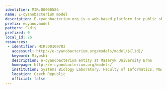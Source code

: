 ```yaml
---
identifier: MIR:00000586
name: E-cyanobacterium model
description: E-cyanobacterium.org is a web-based platform for public sharing, annotation, analysis, and visualisation of dynamical models and wet-lab experiments related to cyanobacteria. It allows models to be represented at different levels of abstraction — as biochemical reaction networks or ordinary differential equations.It provides concise mappings of mathematical models to a formalised consortium-agreed biochemical description, with the aim of connecting the world of biological knowledge with benefits of mathematical description of dynamic processes. This collection references models.
prefix: ecyano.model
pattern: ^\d+$
prefixed: 0
local_id: 26
resources:
 - identifier: MIR:00100783
   accessurl: http://e-cyanobacterium.org/models/model/${lid}/
   keyword: Miyoshi
   description: e-cyanobacterium entity at Masaryk University Brno
   homepage: http://e-cyanobacterium.org/models/
   institution: Systems Biology Laboratory, Faculty of Informatics, Masaryk University Brno
   location: Czech Republic
   official: false
---
```

